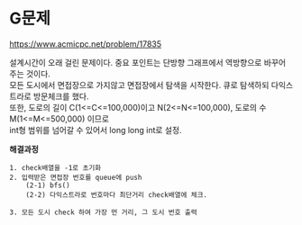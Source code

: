 # G문제
https://www.acmicpc.net/problem/17835

설계시간이 오래 걸린 문제이다. 중요 포인트는 단방향 그래프에서 역방향으로 바꾸어 주는 것이다.</br>
모든 도시에서 면접장으로 가지않고 면접장에서 탐색을 시작한다. 큐로 탐색하되 다익스트라로 방문체크를 했다.</br>
또한, 도로의 길이 C(1<=C<=100,000)이고 N(2<=N<=100,000), 도로의 수 M(1<=M<=500,000) 이므로 </br>
int형 범위를 넘어갈 수 있어서 long long int로 설정.

**해결과정**

	1. check배열을 -1로 초기화
	2. 입력받은 면접장 번호를 queue에 push
		(2-1) bfs()
		(2-2) 다익스트라로 번호마다 최단거리 check배열에 체크.
		
	3. 모든 도시 check 하여 가장 먼 거리, 그 도시 번호 출력
	

	 
